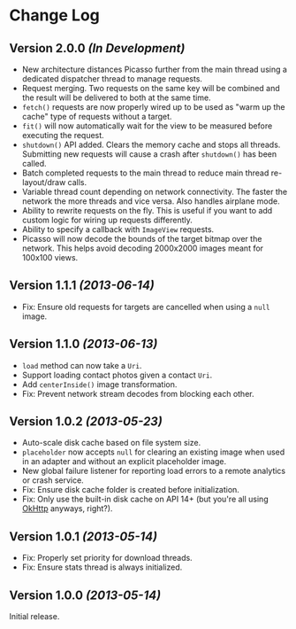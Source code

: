 Change Log
==========

Version 2.0.0 *(In Development)*
----------------------------

 * New architecture distances Picasso further from the main thread using a dedicated dispatcher thread to manage requests.
 * Request merging. Two requests on the same key will be combined and the result will be delivered to both at the same time.
 * `fetch()` requests are now properly wired up to be used as "warm up the cache" type of requests without a target.
 * `fit()` will now automatically wait for the view to be measured before executing the request.
 * `shutdown()` API added. Clears the memory cache and stops all threads. Submitting new requests will cause a crash after `shutdown()` has been called.
 * Batch completed requests to the main thread to reduce main thread re-layout/draw calls.
 * Variable thread count depending on network connectivity. The faster the network the more threads and vice versa. Also handles airplane mode.
 * Ability to rewrite requests on the fly. This is useful if you want to add custom logic for wiring up requests differently. 
 * Ability to specify a callback with `ImageView` requests.
 * Picasso will now decode the bounds of the target bitmap over the network. This helps avoid decoding 2000x2000 images meant for 100x100 views.


Version 1.1.1 *(2013-06-14)*
----------------------------

 * Fix: Ensure old requests for targets are cancelled when using a `null` image.


Version 1.1.0 *(2013-06-13)*
----------------------------

 * `load` method can now take a `Uri`.
 * Support loading contact photos given a contact `Uri`.
 * Add `centerInside()` image transformation.
 * Fix: Prevent network stream decodes from blocking each other.


Version 1.0.2 *(2013-05-23)*
----------------------------

 * Auto-scale disk cache based on file system size.
 * `placeholder` now accepts `null` for clearing an existing image when used in an adapter and
   without an explicit placeholder image.
 * New global failure listener for reporting load errors to a remote analytics or crash service.
 * Fix: Ensure disk cache folder is created before initialization.
 * Fix: Only use the built-in disk cache on API 14+ (but you're all using [OkHttp][1] anyways,
   right?).


Version 1.0.1 *(2013-05-14)*
----------------------------

 * Fix: Properly set priority for download threads.
 * Fix: Ensure stats thread is always initialized.


Version 1.0.0 *(2013-05-14)*
----------------------------

Initial release.




 [1]: http://square.github.io/okhttp/
